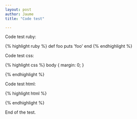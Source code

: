 ```yaml
---
layout: post
author: Jaume
title: "Code test"

---
```


Code test ruby:

{% highlight ruby %}
def foo
  puts 'foo'
end
{% endhighlight %}

Code test css:

{% highlight css %}
body {
  margin: 0;
}

{% endhighlight %}  

Code test html:

{% highlight html %}
<meta name="description" content="{{site.description}}"/>
<meta name="author" content="{{site.author}}"/>
<link rel="author" href="humans.txt"/>
<link rel="alternate" type="application/rss+xml" title="{{ site.name }}" href="{{ site.url }}/index.xml">
{% endhighlight %} 


End of the test.

